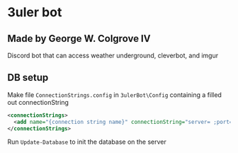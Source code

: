 # 3uler bot

## Made by George W. Colgrove IV

Discord bot that can access weather underground, cleverbot, and imgur

## DB setup

Make file `ConnectionStrings.config` in `3ulerBot\Config` containing a filled out connectionString

```xml
<connectionStrings>
  <add name="{connection string name}" connectionString="server= ;port= ;uid= ;password= ;database= " providerName="MySql.Data.MySqlClient" />
</connectionStrings>
```

Run `Update-Database` to init the database on the server
